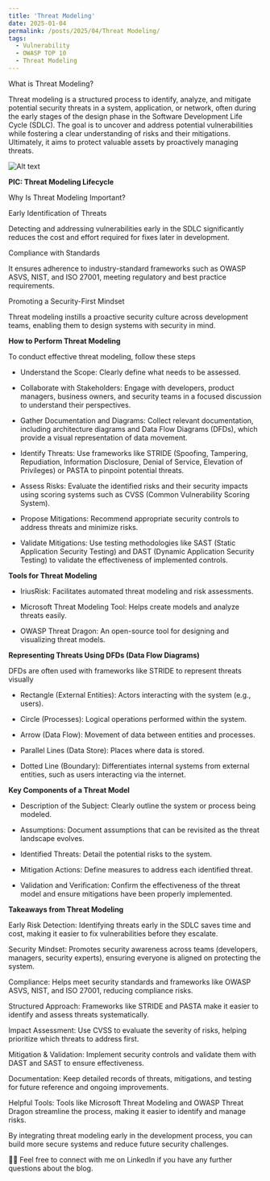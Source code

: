 ```yaml
---
title: 'Threat Modeling'
date: 2025-01-04
permalink: /posts/2025/04/Threat Modeling/
tags:
  - Vulnerability
  - OWASP TOP 10
  - Threat Modeling
---
```


What is Threat Modeling?

Threat modeling is a structured process to identify, analyze, and mitigate potential security threats in a system, application, or network, often during the early stages of the design phase in the Software Development Life Cycle (SDLC). The goal is to uncover and address potential vulnerabilities while fostering a clear understanding of risks and their mitigations. Ultimately, it aims to protect valuable assets by proactively managing threats.


![Alt text](https://docs.microsoft.com/en-us/azure/security/media/azure-security-threat-modeling-tool-feature-overview/sdlapproach.png)

**PIC: Threat Modeling Lifecycle**

Why Is Threat Modeling Important?

Early Identification of Threats

Detecting and addressing vulnerabilities early in the SDLC significantly reduces the cost and effort required for fixes later in development.

Compliance with Standards

It ensures adherence to industry-standard frameworks such as OWASP ASVS, NIST, and ISO 27001, meeting regulatory and best practice requirements.

Promoting a Security-First Mindset

Threat modeling instills a proactive security culture across development teams, enabling them to design systems with security in mind.

**How to Perform Threat Modeling**

To conduct effective threat modeling, follow these steps

- Understand the Scope: Clearly define what needs to be assessed.

- Collaborate with Stakeholders: Engage with developers, product managers, business owners, and security teams in a focused discussion to understand their perspectives.

- Gather Documentation and Diagrams: Collect relevant documentation, including architecture diagrams and Data Flow Diagrams (DFDs), which provide a visual representation of data movement.

- Identify Threats: Use frameworks like STRIDE (Spoofing, Tampering, Repudiation, Information Disclosure, Denial of Service, Elevation of Privileges) or PASTA to pinpoint potential threats.

- Assess Risks: Evaluate the identified risks and their security impacts using scoring systems such as CVSS (Common Vulnerability Scoring System).

- Propose Mitigations: Recommend appropriate security controls to address threats and minimize risks.

- Validate Mitigations: Use testing methodologies like SAST (Static Application Security Testing) and DAST (Dynamic Application Security Testing) to validate the effectiveness of implemented controls.

**Tools for Threat Modeling**

- IriusRisk: Facilitates automated threat modeling and risk assessments.

- Microsoft Threat Modeling Tool: Helps create models and analyze threats easily.

- OWASP Threat Dragon: An open-source tool for designing and visualizing threat models.

**Representing Threats Using DFDs (Data Flow Diagrams)**

DFDs are often used with frameworks like STRIDE to represent threats visually

- Rectangle (External Entities): Actors interacting with the system (e.g., users).

- Circle (Processes): Logical operations performed within the system.

- Arrow (Data Flow): Movement of data between entities and processes.

- Parallel Lines (Data Store): Places where data is stored.

- Dotted Line (Boundary): Differentiates internal systems from external entities, such as users interacting via the internet.

**Key Components of a Threat Model**

- Description of the Subject: Clearly outline the system or process being modeled.

- Assumptions: Document assumptions that can be revisited as the threat landscape evolves.

- Identified Threats: Detail the potential risks to the system.

- Mitigation Actions: Define measures to address each identified threat.

- Validation and Verification: Confirm the effectiveness of the threat model and ensure mitigations have been properly implemented.


**Takeaways from Threat Modeling**

Early Risk Detection: Identifying threats early in the SDLC saves time and cost, making it easier to fix vulnerabilities before they escalate.

Security Mindset: Promotes security awareness across teams (developers, managers, security experts), ensuring everyone is aligned on protecting the system.

Compliance: Helps meet security standards and frameworks like OWASP ASVS, NIST, and ISO 27001, reducing compliance risks.

Structured Approach: Frameworks like STRIDE and PASTA make it easier to identify and assess threats systematically.

Impact Assessment: Use CVSS to evaluate the severity of risks, helping prioritize which threats to address first.

Mitigation & Validation: Implement security controls and validate them with DAST and SAST to ensure effectiveness.

Documentation: Keep detailed records of threats, mitigations, and testing for future reference and ongoing improvements.

Helpful Tools: Tools like Microsoft Threat Modeling and OWASP Threat Dragon streamline the process, making it easier to identify and manage risks.

By integrating threat modeling early in the development process, you can build more secure systems and reduce future security challenges.

👨‍💻 Feel free to connect with me on LinkedIn if you have any further questions about the blog.
